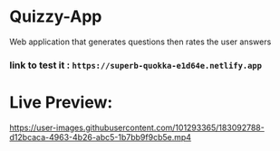# Quizzy-App
Web application that generates questions then rates the user answers

### link to test it : ``https://superb-quokka-e1d64e.netlify.app``

# Live Preview:





https://user-images.githubusercontent.com/101293365/183092788-d12bcaca-4963-4b26-abc5-1b7bb9f9cb5e.mp4

